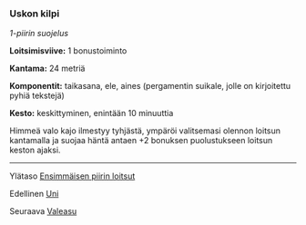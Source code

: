 ### Uskon kilpi

*1-piirin suojelus*

**Loitsimisviive:** 1 bonustoiminto

**Kantama:** 24 metriä

**Komponentit:** taikasana, ele, aines (pergamentin suikale,
jolle on kirjoitettu pyhiä tekstejä)

**Kesto:** keskittyminen, enintään 10 minuuttia

Himmeä valo kajo ilmestyy tyhjästä, ympäröi valitsemasi
olennon loitsun kantamalla ja suojaa häntä antaen +2 bonuksen
puolustukseen loitsun keston ajaksi.

----

Ylätaso [Ensimmäisen piirin loitsut](1.piirin_loitsut.md)

Edellinen [Uni](Uni.md)

Seuraava [Valeasu](Valeasu.md)